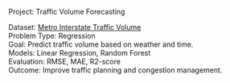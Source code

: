 Project: Traffic Volume Forecasting

Dataset: [Metro Interstate Traffic Volume](https://www.kaggle.com/datasets/utkarshxy/metro-interstate-traffic-volume)  
Problem Type: Regression  
Goal: Predict traffic volume based on weather and time.  
Models: Linear Regression, Random Forest  
Evaluation: RMSE, MAE, R2-score  
Outcome: Improve traffic planning and congestion management.
